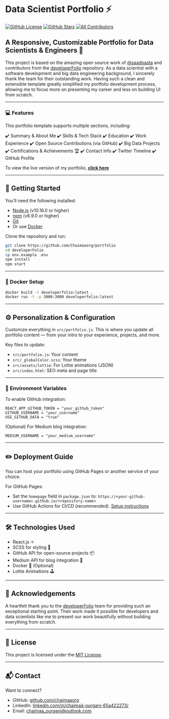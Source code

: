 # Data Scientist Portfolio ⚡️

[![GitHub License](https://img.shields.io/github/license/saadpasta/developer-portfolio?color=blue)](https://github.com/saadpasta/developerFolio/blob/master/LICENSE)
[![GitHub Stars](https://img.shields.io/github/stars/saadpasta/developerFolio)](https://github.com/saadpasta/developerFolio/stargazers)
[![All Contributors](https://img.shields.io/badge/all_contributors-4-orange.svg?style=flat-square)](#contributors)

## A Responsive, Customizable Portfolio for Data Scientists & Engineers 🚀

This project is based on the amazing open source work of [@saadpasta](https://github.com/saadpasta) and contributors from the [developerFolio](https://github.com/saadpasta/developerFolio) repository. As a data scientist with a software development and big data engineering background, I sincerely thank the team for their outstanding work. Having such a clean and extensible template greatly simplified my portfolio development process, allowing me to focus more on presenting my career and less on building UI from scratch.

---

### 💻 Features

This portfolio template supports multiple sections, including:

✔️ Summary & About Me
✔️ Skills & Tech Stack
✔️ Education
✔️ Work Experience
✔️ Open Source Contributions (via GitHub)
✔️ Big Data Projects
✔️ Certifications & Achievements 🏆
✔️ Contact Info
✔️ Twitter Timeline
✔️ GitHub Profile

To view the live version of my portfolio, [**click here**](https://chaimaaorg.github.io/portfolio/)

---

## 🚀 Getting Started

You’ll need the following installed:

* [Node.js](https://nodejs.org/) (v10.16.0 or higher)
* [npm](https://www.npmjs.com/) (v6.9.0 or higher)
* [Git](https://git-scm.com/)
* Or use [Docker](https://www.docker.com/products/docker-desktop)

Clone the repository and run:

```bash
git clone https://github.com/Chaimaaorg/portfolio
cd developerFolio
cp env.example .env
npm install
npm start
```

---

### 🐳 Docker Setup

```bash
docker build -t developerfolio:latest .
docker run -t -p 3000:3000 developerfolio:latest
```

---

## ⚙️ Personalization & Configuration

Customize everything in `src/portfolio.js`. This is where you update all portfolio content — from your intro to your experience, projects, and more.

Key files to update:

* `src/portfolio.js`: Your content
* `src/_globalColor.scss`: Your theme
* `src/assets/lottie`: For Lottie animations (JSON)
* `src/index.html`: SEO meta and page title

---

### 🧠 Environment Variables

To enable GitHub integration:

```env
REACT_APP_GITHUB_TOKEN = "your_github_token"
GITHUB_USERNAME = "your_username"
USE_GITHUB_DATA = "true"
```

(Optional) For Medium blog integration:

```env
MEDIUM_USERNAME = "your_medium_username"
```

---

## ✏️ Deployment Guide

You can host your portfolio using GitHub Pages or another service of your choice.

For GitHub Pages:

* Set the `homepage` field in `package.json` to:
  `https://<your-github-username>.github.io/<repository-name>`
* Use GitHub Actions for CI/CD (recommended). [Setup instructions](https://docs.github.com/en/actions)

---

## 🛠 Technologies Used

* React.js ⚛️
* SCSS for styling 🎨
* GitHub API for open-source projects 📦
* Medium API for blog integration 📰
* Docker 🐳 (Optional)
* Lottie Animations 🕹️

---

## 🙏 Acknowledgements

A heartfelt thank you to the [developerFolio](https://github.com/saadpasta/developerFolio) team for providing such an exceptional starting point. Their work made it possible for developers and data scientists like me to present our work beautifully without building everything from scratch.

---

## 📜 License

This project is licensed under the [MIT License](https://github.com/saadpasta/developerFolio/blob/master/LICENSE).

---

## 📬 Contact

Want to connect?

* GitHub: [github.com/chaimaaorg](https://github.com/chaimaaorg)
* LinkedIn: [linkedin.com/in/chaimaâ-ourgani-65a422273/](https://linkedin.com/in/chaimaâ-ourgani-65a422273/)
* Email: [chaimaa_ourgani@outlook.com](mailto:chaimaa_ourgani@outlook.com)
